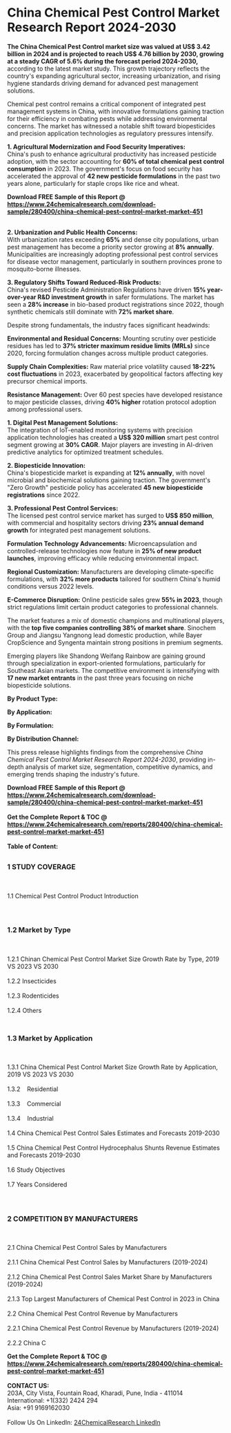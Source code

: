 <h1>China Chemical Pest Control Market Research Report 2024-2030</h1><p><strong>The China Chemical Pest Control market size was valued at US$ 3.42 billion in 2024 and is projected to reach US$ 4.76 billion by 2030, growing at a steady CAGR of 5.6% during the forecast period 2024-2030,</strong> according to the latest market study. This growth trajectory reflects the country's expanding agricultural sector, increasing urbanization, and rising hygiene standards driving demand for advanced pest management solutions.</p><p>Chemical pest control remains a critical component of integrated pest management systems in China, with innovative formulations gaining traction for their efficiency in combating pests while addressing environmental concerns. The market has witnessed a notable shift toward biopesticides and precision application technologies as regulatory pressures intensify.</p><p><strong>1. Agricultural Modernization and Food Security Imperatives:</strong><br>
China's push to enhance agricultural productivity has increased pesticide adoption, with the sector accounting for <strong>60% of total chemical pest control consumption</strong> in 2023. The government's focus on food security has accelerated the approval of <strong>42 new pesticide formulations</strong> in the past two years alone, particularly for staple crops like rice and wheat.</p><div><b>Download FREE Sample of this Report @ 
            <a href="https://www.24chemicalresearch.com/download-sample/280400/china-chemical-pest-control-market-market-451">
            https://www.24chemicalresearch.com/download-sample/280400/china-chemical-pest-control-market-market-451</a></b></div><br><p><strong>2. Urbanization and Public Health Concerns:</strong><br>
With urbanization rates exceeding <strong>65%</strong> and dense city populations, urban pest management has become a priority sector growing at <strong>8% annually</strong>. Municipalities are increasingly adopting professional pest control services for disease vector management, particularly in southern provinces prone to mosquito-borne illnesses.</p><p><strong>3. Regulatory Shifts Toward Reduced-Risk Products:</strong><br>
China's revised Pesticide Administration Regulations have driven <strong>15% year-over-year R&amp;D investment growth</strong> in safer formulations. The market has seen a <strong>28% increase</strong> in bio-based product registrations since 2022, though synthetic chemicals still dominate with <strong>72% market share</strong>.</p><p>Despite strong fundamentals, the industry faces significant headwinds:</p><p><strong>Environmental and Residual Concerns:</strong> Mounting scrutiny over pesticide residues has led to <strong>37% stricter maximum residue limits (MRLs)</strong> since 2020, forcing formulation changes across multiple product categories.</p><p><strong>Supply Chain Complexities:</strong> Raw material price volatility caused <strong>18-22% cost fluctuations</strong> in 2023, exacerbated by geopolitical factors affecting key precursor chemical imports.</p><p><strong>Resistance Management:</strong> Over 60 pest species have developed resistance to major pesticide classes, driving <strong>40% higher</strong> rotation protocol adoption among professional users.</p><p><strong>1. Digital Pest Management Solutions:</strong><br>
The integration of IoT-enabled monitoring systems with precision application technologies has created a <strong>US$ 320 million</strong> smart pest control segment growing at <strong>30% CAGR</strong>. Major players are investing in AI-driven predictive analytics for optimized treatment schedules.</p><p><strong>2. Biopesticide Innovation:</strong><br>
China's biopesticide market is expanding at <strong>12% annually</strong>, with novel microbial and biochemical solutions gaining traction. The government's "Zero Growth" pesticide policy has accelerated <strong>45 new biopesticide registrations</strong> since 2022.</p><p><strong>3. Professional Pest Control Services:</strong><br>
The licensed pest control service market has surged to <strong>US$ 850 million</strong>, with commercial and hospitality sectors driving <strong>23% annual demand growth</strong> for integrated pest management solutions.</p><p><strong>Formulation Technology Advancements:</strong> Microencapsulation and controlled-release technologies now feature in <strong>25% of new product launches</strong>, improving efficacy while reducing environmental impact.</p><p><strong>Regional Customization:</strong> Manufacturers are developing climate-specific formulations, with <strong>32% more products</strong> tailored for southern China's humid conditions versus 2022 levels.</p><p><strong>E-Commerce Disruption:</strong> Online pesticide sales grew <strong>55% in 2023</strong>, though strict regulations limit certain product categories to professional channels.</p><p>The market features a mix of domestic champions and multinational players, with the <strong>top five companies controlling 38% of market share</strong>. Sinochem Group and Jiangsu Yangnong lead domestic production, while Bayer CropScience and Syngenta maintain strong positions in premium segments.</p><p>Emerging players like Shandong Weifang Rainbow are gaining ground through specialization in export-oriented formulations, particularly for Southeast Asian markets. The competitive environment is intensifying with <strong>17 new market entrants</strong> in the past three years focusing on niche biopesticide solutions.</p><p><strong>By Product Type:</strong></p><p><strong>By Application:</strong></p><p><strong>By Formulation:</strong></p><p><strong>By Distribution Channel:</strong></p><p>This press release highlights findings from the comprehensive <em>China Chemical Pest Control Market Research Report 2024-2030</em>, providing in-depth analysis of market size, segmentation, competitive dynamics, and emerging trends shaping the industry's future.</p><div><b>Download FREE Sample of this Report @ 
            <a href="https://www.24chemicalresearch.com/download-sample/280400/china-chemical-pest-control-market-market-451">
            https://www.24chemicalresearch.com/download-sample/280400/china-chemical-pest-control-market-market-451</a></b></div><br><div><b>Get the Complete Report & TOC @ 
            <a href="https://www.24chemicalresearch.com/reports/280400/china-chemical-pest-control-market-market-451">
            https://www.24chemicalresearch.com/reports/280400/china-chemical-pest-control-market-market-451</a></b></div><br>
            <b>Table of Content:</b><p><h2><span style="font-size:16px"><strong>1 STUDY COVERAGE</strong></span></h2><br />
<p>1.1 Chemical Pest Control Product Introduction</p><br />
<h2><span style="font-size:16px"><strong>1.2 Market by Type</strong></span></h2><br />
<p>1.2.1 Chinan Chemical Pest Control Market Size Growth Rate by Type, 2019 VS 2023 VS 2030<br /><br />
1.2.2 Insecticides&nbsp;&nbsp; &nbsp;<br /><br />
1.2.3 Rodenticides<br /><br />
1.2.4 Others<br /><br />
<h2><span style="font-size:16px"><strong>1.3 Market by Application</strong></span></h2><br />
<p>1.3.1 China Chemical Pest Control Market Size Growth Rate by Application, 2019 VS 2023 VS 2030<br /><br />
1.3.2&nbsp;&nbsp; &nbsp;Residential<br /><br />
1.3.3&nbsp;&nbsp; &nbsp;Commercial<br /><br />
1.3.4&nbsp;&nbsp; &nbsp;Industrial<br /><br />
1.4 China Chemical Pest Control Sales Estimates and Forecasts 2019-2030<br /><br />
1.5 China Chemical Pest Control Hydrocephalus Shunts Revenue Estimates and Forecasts 2019-2030<br /><br />
1.6 Study Objectives<br /><br />
1.7 Years Considered</p><br />
<h2><span style="font-size:16px"><strong>2 COMPETITION BY MANUFACTURERS</strong></span></h2><br />
<p>2.1 China Chemical Pest Control Sales by Manufacturers<br /><br />
2.1.1 China Chemical Pest Control Sales by Manufacturers (2019-2024)<br /><br />
2.1.2 China Chemical Pest Control Sales Market Share by Manufacturers (2019-2024)<br /><br />
2.1.3 Top Largest Manufacturers of Chemical Pest Control in 2023 in China<br /><br />
2.2 China Chemical Pest Control Revenue by Manufacturers<br /><br />
2.2.1 China Chemical Pest Control Revenue by Manufacturers (2019-2024)<br /><br />
2.2.2 China C</p><div><b>Get the Complete Report & TOC @ 
            <a href="https://www.24chemicalresearch.com/reports/280400/china-chemical-pest-control-market-market-451">
            https://www.24chemicalresearch.com/reports/280400/china-chemical-pest-control-market-market-451</a></b></div><br><b>CONTACT US:</b><br>
            203A, City Vista, Fountain Road, Kharadi, Pune, India - 411014<br>
            International: +1(332) 2424 294<br>
            Asia: +91 9169162030 <br><br>
            Follow Us On LinkedIn: <a href="https://www.linkedin.com/company/24chemicalresearch/">24ChemicalResearch LinkedIn</a>